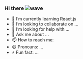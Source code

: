 ### Hi there ![wave](https://user-images.githubusercontent.com/71497246/121955889-16619780-cd7e-11eb-85ef-250bd3930846.gif)



- 🌱 I’m currently learning React.js
- 👯 I’m looking to collaborate on ...
- 🤔 I’m looking for help with ...
- 💬 Ask me about ...
- 📫 How to reach me: 
- 😄 Pronouns: ...
- ⚡ Fun fact: ...

